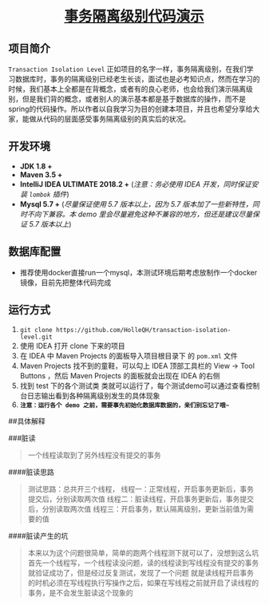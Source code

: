 <h1 align="center"><a href="https://github.com/xkcoding" target="_blank">事务隔离级别代码演示</a></h1>


## 项目简介

`Transaction Isolation Level` 正如项目的名字一样，事务隔离级别，在我们学习数据库时，事务的隔离级别已经老生长谈，面试也是必考知识点，然而在学习的时候，我们基本上全都是在背概念，或者有的良心老师，也会给我们演示隔离级别，但是我们背的概念，或者别人的演示基本都是基于数据库的操作，而不是spring的代码操作。所以作者以自我学习为目的创建本项目，并且也希望分享给大家，能做从代码的层面感受事务隔离级别的真实后的状况。

## 开发环境

- **JDK 1.8 +**
- **Maven 3.5 +**
- **IntelliJ IDEA ULTIMATE 2018.2 +** (*注意：务必使用 IDEA 开发，同时保证安装 `lombok` 插件*)
- **Mysql 5.7 +** (*尽量保证使用 5.7 版本以上，因为 5.7 版本加了一些新特性，同时不向下兼容。本 demo 里会尽量避免这种不兼容的地方，但还是建议尽量保证 5.7 版本以上*)

## 数据库配置

- 推荐使用docker直接run一个mysql，本测试环境后期考虑放制作一个docker镜像，目前先把整体代码完成

## 运行方式

1. `git clone https://github.com/HolleQH/transaction-isolation-level.git`
2. 使用 IDEA 打开 clone 下来的项目
3. 在 IDEA 中 Maven Projects 的面板导入项目根目录下 的 `pom.xml` 文件
4. Maven Projects 找不到的童鞋，可以勾上 IDEA 顶部工具栏的 View -> Tool Buttons ，然后 Maven Projects 的面板就会出现在 IDEA 的右侧
5. 找到 test 下的各个测试类 类就可以运行了，每个测试demo可以通过查看控制台日志输出看到各种隔离级别发生的具体现象
7. **`注意：运行各个 demo 之前，需要事先初始化数据库数据的，亲们别忘记了哦~`**


##具体解释

###脏读
> 一个线程读取到了另外线程没有提交的事务

####脏读思路
>测试思路：总共开三个线程，
线程一：正常线程，开启事务更新后，事务提交后，分别读取两次值
线程二：脏读线程，开启事务更新后，事务提交后，分别读取两次值
线程三：开启事务，默认隔离级别，更新当前值为需要的值

####脏读产生的坑
> 本来以为这个问题很简单，简单的跑两个线程测下就可以了，没想到这么坑
> 首先一个线程写，一个线程读没问题，读的线程读到写线程没有提交的事务就验证成功了，但是经过反复测试，发现了一个问题
> 就是读线程开启事务的时机必须在写线程执行写操作之后，如果在写线程之前就开启了读线程的事务，是不会发生脏读这个现象的
